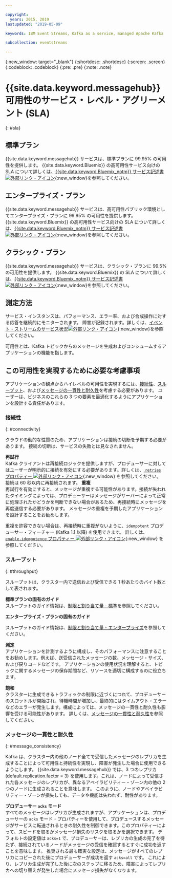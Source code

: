 ```yaml
---

copyright:
  years: 2015, 2019
lastupdated: "2019-05-09"

keywords: IBM Event Streams, Kafka as a service, managed Apache Kafka

subcollection: eventstreams

---
```


{:new_window: target="_blank"}
{:shortdesc: .shortdesc}
{:screen: .screen}
{:codeblock: .codeblock}
{:pre: .pre}
{:note: .note}

# {{site.data.keyword.messagehub}} 可用性のサービス・レベル・アグリーメント (SLA) 
{: #sla}

## 標準プラン
{{site.data.keyword.messagehub}} サービスは、標準プランに 99.95% の可用性を提供します。
{{site.data.keyword.Bluemix}} の高可用性サービス向けの SLA について詳しくは、[{{site.data.keyword.Bluemix_notm}} サービス記述書![外部リンク・アイコン](../../icons/launch-glyph.svg "外部リンク・アイコン")](https://www-03.ibm.com/software/sla/sladb.nsf/8bd55c6b9fa8039c86256c6800578854/c4ceb9f019f9eb4c862582f9001b3994/$FILE/i126-6605-16_04-2019_en_US.pdf){:new_window}を参照してください。


## エンタープライズ・プラン
{{site.data.keyword.messagehub}} サービスは、高可用性パブリック環境としてエンタープライズ・プランに 99.95% の可用性を提供します。
{{site.data.keyword.Bluemix}} の高可用性サービス向けの SLA について詳しくは、[{{site.data.keyword.Bluemix_notm}} サービス記述書![外部リンク・アイコン](../../icons/launch-glyph.svg "外部リンク・アイコン")](https://www-03.ibm.com/software/sla/sladb.nsf/8bd55c6b9fa8039c86256c6800578854/c4ceb9f019f9eb4c862582f9001b3994/$FILE/i126-6605-16_04-2019_en_US.pdf){:new_window}を参照してください。

## クラシック・プラン
{{site.data.keyword.messagehub}} サービスは、クラシック・プランに 99.5% の可用性を提供します。
{{site.data.keyword.Bluemix}} の SLA について詳しくは、[{{site.data.keyword.Bluemix_notm}} サービス記述書![外部リンク・アイコン](../../icons/launch-glyph.svg "外部リンク・アイコン")](https://www-03.ibm.com/software/sla/sladb.nsf/8bd55c6b9fa8039c86256c6800578854/c4ceb9f019f9eb4c862582f9001b3994/$FILE/i126-6605-16_04-2019_en_US.pdf){:new_window}を参照してください。

<!--
## What does 99.95% availability mean?
Availability refers to the ability of applications to produce and consume messages from Kafka topics.
-->

## 測定方法
サービス・インスタンスは、パフォーマンス、エラー率、および合成操作に対する応答を継続的にモニターされます。 障害が記録されます。詳しくは、[イベント・ストリームのサービス状況![外部リンク・アイコン](../../icons/launch-glyph.svg "外部リンク・アイコン")](https://cloud.ibm.com/status?component=messagehub&selected=status){:new_window}を参照してください。

可用性とは、Kafka トピックからのメッセージを生成およびコンシュームするアプリケーションの機能を指します。

## この可用性を実現するために必要な考慮事項
アプリケーションの観点からハイレベルの可用性を実現するには、[接続性](/docs/services/EventStreams?topic=eventstreams-sla#connectivity)、[スループット](/docs/services/EventStreams?topic=eventstreams-sla#throughput)、および[メッセージの一貫性と耐久性](/docs/services/EventStreams?topic=eventstreams-sla#message_consistency)を考慮する必要があります。 ユーザーは、ビジネスのこれらの 3 つの要素を最適化するようにアプリケーションを設計する責任があります。

### 接続性
{: #connectivity}

クラウドの動的な性質のため、アプリケーションは接続の切断を予期する必要があります。 接続の切断は、サービスの失敗とは見なされません。

**再試行**<br/>
Kafka クライアントは再接続ロジックを提供しますが、プロデューサーに対してはユーザーが明示的に接続を有効にする必要があります。詳しくは、[ <code>retries</code> プロパティー ![外部リンク・アイコン](../../icons/launch-glyph.svg "外部リンク・アイコン")](http://kafka.apache.org/11/documentation.html#producerconfigs){:new_window} を参照してください。 接続は 60 秒以内に再接続されます。
**重複**<br/>
再試行を有効にすると、メッセージが重複する可能性があります。接続が失われたタイミングによっては、プロデューサーはメッセージがサーバーによって正常に処理されたかどうかを判断できない場合があるため、再接続時にメッセージを再度送信する必要があります。 メッセージの重複を予期したアプリケーションを設計することをお勧めします。 

重複を許容できない場合は、再接続時に重複がないように、<code>idempotent</code> プロデューサー・フィーチャー (Kafka 1.1 以降) を使用できます。 詳しくは、[ <code>enable.idempotence</code> プロパティー ![外部リンク・アイコン](../../icons/launch-glyph.svg "外部リンク・アイコン")](http://kafka.apache.org/11/documentation.html#producerconfigs){:new_window} を参照してください。

### スループット
{: #throughput}

スループットは、クラスター内で送信および受信できる 1 秒あたりのバイト数として表されます。

**標準プランの固有のガイド**<br/>
スループットのガイド情報は、[制限と割り当て量 - 標準](/docs/services/EventStreams?topic=eventstreams-kafka_quotas#kafka_quotas#standard_throughput)を参照してください。 

**エンタープライズ・プランの固有のガイド**<br/>

スループットのガイド情報は、[制限と割り当て量 - エンタープライズ](/docs/services/EventStreams?topic=eventstreams-kafka_quotas#enterprise_throughput)を参照してください。 

**測定**<br/>
アプリケーションを計測するように構成し、そのパフォーマンスに注意することをお勧めします。例えば、送受信されたメッセージの数、メッセージ・サイズ、および戻りコードなどです。 アプリケーションの使用状況を理解すると、トピックに関するメッセージの保存期間など、リソースを適切に構成するのに役立ちます。

**飽和**<br/>
クラスターに生成できるトラフィックの制限に近づくにつれて、プロデューサーのスロットルが開始され、待機時間が増加し、最終的にはタイムアウト・エラーなどのエラーが発生します。構成によっては、メッセージの一貫性と耐久性も影響を受ける可能性があります。 詳しくは、[メッセージの一貫性と耐久性](/docs/services/EventStreams?topic=eventstreams-sla#message_consistency)を参照してください。

### メッセージの一貫性と耐久性
{: #message_consistency}

Kafka は、クラスター内の他のノード全てで受信したメッセージのレプリカを生成することによって可用性と持続性を実現し、障害が発生した場合に使用できるようにします。 {{site.data.keyword.messagehub}} では、3 つのレプリカ (default.replication.factor = 3) を使用します。これは、ノードによって受信された各メッセージのレプリカが、異なるアベイラビリティー・ゾーン内の他の 2 つのノードに生成されることを意味します。 このように、ノードやアベイラビリティー・ゾーンが損失しても、データや機能は失われず、耐性があります。

**プロデューサー <code>acks</code> モード**<br/>
すべてのメッセージはレプリカが生成されますが、アプリケーションは、プロデューサーの <code>acks</code> モード・プロパティーを使用して、プロデュースするメッセージがサービスに転送されるときの耐久性を制御できます。このプロパティーによって、スピードを取るかメッセージ損失のリスクを取るかを選択できます。 デフォルトの設定値は <code>acks=1</code> で、プロデューサーは、レプリカの生成の完了を待たず、接続されているノードがメッセージの受信を確認するとすぐに成功を返すことを意味します。 推奨される最も確実な設定は、メッセージがすべてのレプリカにコピーされた後にプロデューサーが成功を返す <code>acks=all</code> です。 これにより、レプリカ生成が完了した後に次のステップに移るため、障害によってレプリカへの切り替えが発生した場合にメッセージ損失がなくなります。


